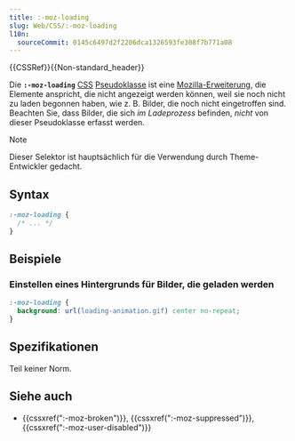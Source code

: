 ```yaml
---
title: :-moz-loading
slug: Web/CSS/:-moz-loading
l10n:
  sourceCommit: 0145c6497d2f2206dca1326593fe308f7b771a08
---
```


{{CSSRef}}{{Non-standard_header}}

Die **`:-moz-loading`** [CSS](/de/docs/Web/CSS) [Pseudoklasse](/de/docs/Web/CSS/Pseudo-classes) ist eine [Mozilla-Erweiterung](/de/docs/Web/CSS/Mozilla_Extensions), die Elemente anspricht, die nicht angezeigt werden können, weil sie noch nicht zu laden begonnen haben, wie z. B. Bilder, die noch nicht eingetroffen sind. Beachten Sie, dass Bilder, die sich _im Ladeprozess_ befinden, _nicht_ von dieser Pseudoklasse erfasst werden.

> [!NOTE]
> Dieser Selektor ist hauptsächlich für die Verwendung durch Theme-Entwickler gedacht.

## Syntax

```css
:-moz-loading {
  /* ... */
}
```

## Beispiele

### Einstellen eines Hintergrunds für Bilder, die geladen werden

```css
:-moz-loading {
  background: url(loading-animation.gif) center no-repeat;
}
```

## Spezifikationen

Teil keiner Norm.

## Siehe auch

- {{cssxref(":-moz-broken")}}, {{cssxref(":-moz-suppressed")}}, {{cssxref(":-moz-user-disabled")}}
